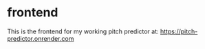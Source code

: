 # frontend
This is the frontend for my working pitch predictor at:
https://pitch-predictor.onrender.com
